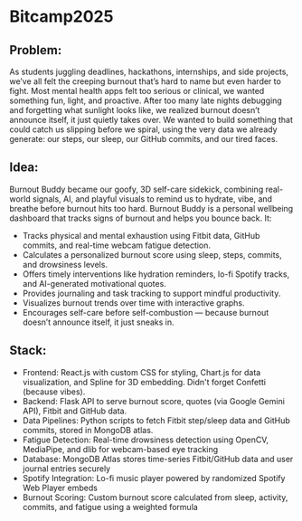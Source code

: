 # Bitcamp2025

## Problem: 

As students juggling deadlines, hackathons, internships, and side projects, we’ve all felt the creeping burnout that’s hard to name but even harder to fight. Most mental
health apps felt too serious or clinical, we wanted something fun, light, and proactive. After too many late nights debugging and forgetting what sunlight looks like, we
realized burnout doesn’t announce itself, it just quietly takes over. We wanted to build something that could catch us slipping before we spiral, using the very data we
already generate: our steps, our sleep, our GitHub commits, and our tired faces. 


## Idea: 
Burnout Buddy became our goofy, 3D self-care sidekick, combining real-world signals, AI, and playful visuals to remind us to hydrate, vibe, and breathe before burnout hits too hard. Burnout Buddy is a personal wellbeing dashboard that tracks signs of burnout and helps you bounce back. It:

* Tracks physical and mental exhaustion using Fitbit data, GitHub commits, and real-time webcam fatigue detection.
* Calculates a personalized burnout score using sleep, steps, commits, and drowsiness levels.
* Offers timely interventions like hydration reminders, lo-fi Spotify tracks, and AI-generated motivational quotes.
* Provides journaling and task tracking to support mindful productivity.
* Visualizes burnout trends over time with interactive graphs.
* Encourages self-care before self-combustion — because burnout doesn’t announce itself, it just sneaks in.


## Stack: 
* Frontend: React.js with custom CSS for styling, Chart.js for data visualization, and Spline for 3D embedding. Didn't forget Confetti (because vibes).
* Backend: Flask API to serve burnout score, quotes (via Google Gemini API), Fitbit and GitHub data.
* Data Pipelines: Python scripts to fetch Fitbit step/sleep data and GitHub commits, stored in MongoDB atlas.
* Fatigue Detection: Real-time drowsiness detection using OpenCV, MediaPipe, and dlib for webcam-based eye tracking
* Database: MongoDB Atlas stores time-series Fitbit/GitHub data and user journal entries securely
* Spotify Integration: Lo-fi music player powered by randomized Spotify Web Player embeds
* Burnout Scoring: Custom burnout score calculated from sleep, activity, commits, and fatigue using a weighted formula


